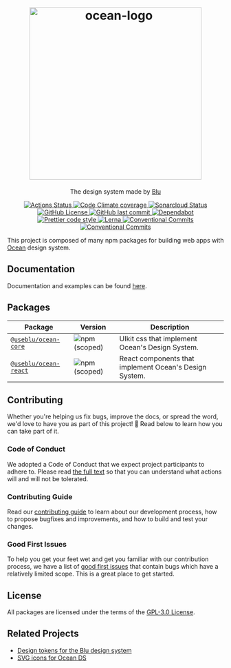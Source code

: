 <h1 align="center">
  <a href="https://pagnet.github.io/ocean-ds-web/index.html">
    <img alt="ocean-logo" src="https://user-images.githubusercontent.com/3240432/96205195-5c8b0080-0f3c-11eb-8229-1f0a7f93df0a.png" width="400">
  </a>
</h1>

<p align="center">
  The design system made by <a href="https://www.useblu.com.br/sobre">Blu</a>
</p>

<p align="center">
  <a href="https://github.com/Pagnet/ocean-ds-web/actions">
    <img alt="Actions Status" src="https://github.com/Pagnet/ocean-ds-web/workflows/CI/badge.svg">
  </a>
  <a href="https://codeclimate.com/github/Pagnet/ocean-ds-web">
    <img alt="Code Climate coverage" src="https://img.shields.io/codeclimate/coverage/Pagnet/ocean-ds-web">
  </a>  
  <a href="https://sonarcloud.io/dashboard?id=Pagnet_ocean-ds-web">
    <img alt="Sonarcloud Status" src="https://sonarcloud.io/api/project_badges/measure?project=Pagnet_ocean-ds-web&metric=alert_status">
  </a>
  <a href="https://github.com/Pagnet/ocean-ds-web/blob/master/LICENSE">
    <img alt="GitHub License" src="https://img.shields.io/github/license/Pagnet/ocean-ds-web">
  </a>
  <a href="https://github.com/Pagnet/ocean-ds-web/graphs/commit-activity">
    <img alt="GitHub last commit" src="https://img.shields.io/github/last-commit/Pagnet/ocean-ds-web">
  </a>
  <a href="https://github.com/Pagnet/ocean-ds-web/network/updates">
    <img alt="Dependabot" src="https://img.shields.io/badge/Dependabot-enabled-brightgreen">
  </a>
  <a href="https://github.com/prettier/prettier">
    <img alt="Prettier code style" src="https://img.shields.io/badge/code_style-prettier-ff69b4.svg">
  </a>
  <a href="https://lerna.js.org/">
    <img alt="Lerna" src="https://img.shields.io/badge/maintained%20with-lerna-cc00ff.svg">
  </a>
  <a href="https://conventionalcommits.org">
    <img alt="Conventional Commits" src="https://img.shields.io/badge/Conventional%20Commits-1.0.0-yellow.svg">
  </a>
  <a href="http://makeapullrequest.com">
    <img alt="Conventional Commits" src="https://img.shields.io/badge/PRs-welcome-brightgreen.svg">
  </a>
</p>

This project is composed of many npm packages for building web apps with [Ocean](https://zeroheight.com/9c9b2b3aa/p/257272-ocean-ds/t/968532) design system.

## Documentation

Documentation and examples can be found [here](https://pagnet.github.io/ocean-ds-web/index.html).

## Packages

| Package                                              | Version                                                           | Description                                            |
| ---------------------------------------------------- | ----------------------------------------------------------------- | ------------------------------------------------------ |
| [`@useblu/ocean-core`](packages/ocean-core#readme)   | ![npm (scoped)](https://img.shields.io/npm/v/@useblu/ocean-core)  | UIkit css that implement Ocean's Design System.        |
| [`@useblu/ocean-react`](packages/ocean-react#readme) | ![npm (scoped)](https://img.shields.io/npm/v/@useblu/ocean-react) | React components that implement Ocean's Design System. |

## Contributing

Whether you're helping us fix bugs, improve the docs, or spread the word, we'd love to have you as part of this project! :blue_heart: Read below to learn how you can take part of it.

### Code of Conduct

We adopted a Code of Conduct that we expect project participants to adhere to. Please read [the full text](.github/CODE_OF_CONDUCT.md) so that you can understand what actions will and will not be tolerated.

### Contributing Guide

Read our [contributing guide](.github/CONTRIBUTING.md) to learn about our development process, how to propose bugfixes and improvements, and how to build and test your changes.

### Good First Issues

To help you get your feet wet and get you familiar with our contribution process, we have a list of [good first issues](https://github.com/Pagnet/ocean-ds-web/labels/good%20first%20issue) that contain bugs which have a relatively limited scope. This is a great place to get started.

## License

All packages are licensed under the terms of the [GPL-3.0 License](LICENSE).

## Related Projects

- [Design tokens for the Blu design system](https://github.com/Pagnet/design-tokens)
- [SVG icons for Ocean DS](https://github.com/Pagnet/ocean-icons)
